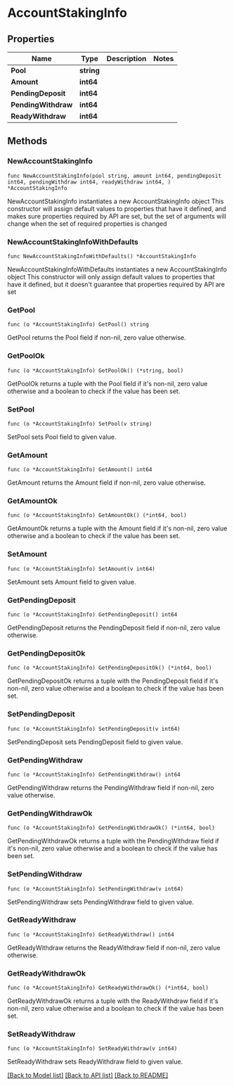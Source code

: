 # AccountStakingInfo

## Properties

Name | Type | Description | Notes
------------ | ------------- | ------------- | -------------
**Pool** | **string** |  | 
**Amount** | **int64** |  | 
**PendingDeposit** | **int64** |  | 
**PendingWithdraw** | **int64** |  | 
**ReadyWithdraw** | **int64** |  | 

## Methods

### NewAccountStakingInfo

`func NewAccountStakingInfo(pool string, amount int64, pendingDeposit int64, pendingWithdraw int64, readyWithdraw int64, ) *AccountStakingInfo`

NewAccountStakingInfo instantiates a new AccountStakingInfo object
This constructor will assign default values to properties that have it defined,
and makes sure properties required by API are set, but the set of arguments
will change when the set of required properties is changed

### NewAccountStakingInfoWithDefaults

`func NewAccountStakingInfoWithDefaults() *AccountStakingInfo`

NewAccountStakingInfoWithDefaults instantiates a new AccountStakingInfo object
This constructor will only assign default values to properties that have it defined,
but it doesn't guarantee that properties required by API are set

### GetPool

`func (o *AccountStakingInfo) GetPool() string`

GetPool returns the Pool field if non-nil, zero value otherwise.

### GetPoolOk

`func (o *AccountStakingInfo) GetPoolOk() (*string, bool)`

GetPoolOk returns a tuple with the Pool field if it's non-nil, zero value otherwise
and a boolean to check if the value has been set.

### SetPool

`func (o *AccountStakingInfo) SetPool(v string)`

SetPool sets Pool field to given value.


### GetAmount

`func (o *AccountStakingInfo) GetAmount() int64`

GetAmount returns the Amount field if non-nil, zero value otherwise.

### GetAmountOk

`func (o *AccountStakingInfo) GetAmountOk() (*int64, bool)`

GetAmountOk returns a tuple with the Amount field if it's non-nil, zero value otherwise
and a boolean to check if the value has been set.

### SetAmount

`func (o *AccountStakingInfo) SetAmount(v int64)`

SetAmount sets Amount field to given value.


### GetPendingDeposit

`func (o *AccountStakingInfo) GetPendingDeposit() int64`

GetPendingDeposit returns the PendingDeposit field if non-nil, zero value otherwise.

### GetPendingDepositOk

`func (o *AccountStakingInfo) GetPendingDepositOk() (*int64, bool)`

GetPendingDepositOk returns a tuple with the PendingDeposit field if it's non-nil, zero value otherwise
and a boolean to check if the value has been set.

### SetPendingDeposit

`func (o *AccountStakingInfo) SetPendingDeposit(v int64)`

SetPendingDeposit sets PendingDeposit field to given value.


### GetPendingWithdraw

`func (o *AccountStakingInfo) GetPendingWithdraw() int64`

GetPendingWithdraw returns the PendingWithdraw field if non-nil, zero value otherwise.

### GetPendingWithdrawOk

`func (o *AccountStakingInfo) GetPendingWithdrawOk() (*int64, bool)`

GetPendingWithdrawOk returns a tuple with the PendingWithdraw field if it's non-nil, zero value otherwise
and a boolean to check if the value has been set.

### SetPendingWithdraw

`func (o *AccountStakingInfo) SetPendingWithdraw(v int64)`

SetPendingWithdraw sets PendingWithdraw field to given value.


### GetReadyWithdraw

`func (o *AccountStakingInfo) GetReadyWithdraw() int64`

GetReadyWithdraw returns the ReadyWithdraw field if non-nil, zero value otherwise.

### GetReadyWithdrawOk

`func (o *AccountStakingInfo) GetReadyWithdrawOk() (*int64, bool)`

GetReadyWithdrawOk returns a tuple with the ReadyWithdraw field if it's non-nil, zero value otherwise
and a boolean to check if the value has been set.

### SetReadyWithdraw

`func (o *AccountStakingInfo) SetReadyWithdraw(v int64)`

SetReadyWithdraw sets ReadyWithdraw field to given value.



[[Back to Model list]](../README.md#documentation-for-models) [[Back to API list]](../README.md#documentation-for-api-endpoints) [[Back to README]](../README.md)


